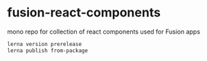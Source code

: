 # fusion-react-components
mono repo for collection of react components used for Fusion apps


```sh
lerna version prerelease
lerna publish from-package
```
